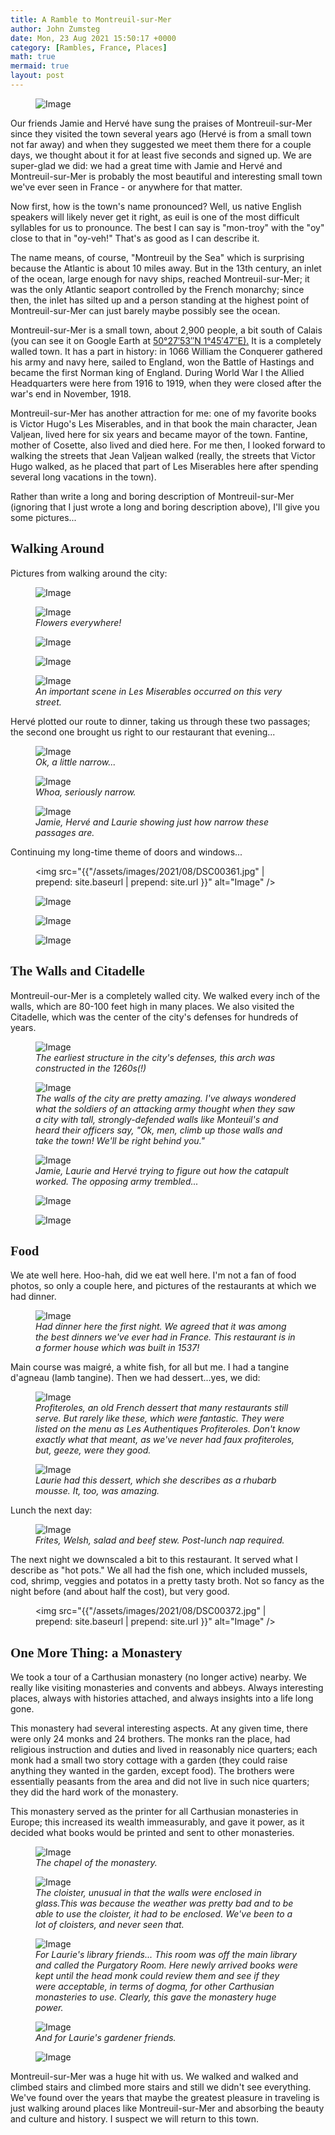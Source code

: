 ```yaml
---
title: A Ramble to Montreuil-sur-Mer
author: John Zumsteg
date: Mon, 23 Aug 2021 15:50:17 +0000
category: [Rambles, France, Places]
math: true
mermaid: true
layout: post
---
```

<figure class = "portrait">
	<img src="{{"/assets/images/2021/08/DSC00273.jpg" | prepend: site.baseurl | prepend: site.url }}" alt="Image" />
	<figcaption></figcaption>
</figure>

Our friends Jamie and Hervé have sung the praises of Montreuil-sur-Mer since they visited the town several years ago (Hervé is from a small town not far away) and when they suggested we meet them there for a couple days, we thought about it for at least five seconds and signed up. We are super-glad we did: we had a great time with Jamie and Hervé and Montreuil-sur-Mer is probably the most beautiful and interesting small town we've ever seen in France - or anywhere for that matter.

Now first, how is the town's name pronounced? Well, us native English speakers will likely&nbsp;never get it right, as euil&nbsp;is one of the most difficult syllables for us to pronounce. The best I can say is "mon-troy" with the "oy" close to that in "oy-veh!" That's as good as I can describe it.

The name means, of course, "Montreuil by the Sea" which is surprising because the Atlantic is about 10 miles away. But in the 13th century, an inlet of the ocean, large enough for navy ships, reached Montreuil-sur-Mer; it was the only Atlantic seaport controlled by the French monarchy; since then, the inlet has silted up and a person standing at the highest point of Montreuil-sur-Mer can just barely maybe possibly see the ocean.

Montreuil-sur-Mer is a small town, about 2,900 people, a bit south of Calais (you can see it on Google Earth at <a class="external text" href="https://geohack.toolforge.org/geohack.php?pagename=Montreuil,_Pas-de-Calais&amp;params=50.4648_N_1.763_E_type:city(1952)_region:FR-HDF"><span class="geo-default"><span class="geo-dms" title="Maps, aerial photos, and other data for this location"><span class="latitude">50°27′53″N</span> <span class="longitude">1°45′47″E).</span></span></span></a> It is a completely walled town. It has a part in history: in 1066 William the Conquerer gathered his army and navy here, sailed to England, won the Battle of Hastings and became the first Norman king of England. During World War I the Allied Headquarters were here from 1916 to 1919, when they were closed after the war's end in November, 1918.

Montreuil-sur-Mer has another attraction for me: one of my favorite books is Victor Hugo's Les Miserables, and in that book the main character, Jean Valjean, lived here for six years and became mayor of the town. Fantine, mother of Cosette, also lived and died here. For me then, I looked forward to walking the streets that Jean Valjean walked (really, the streets that Victor Hugo walked, as he placed that part of Les Miserables here after spending several long vacations in the town).

Rather than write a long and boring description of Montreuil-sur-Mer (ignoring that I just wrote a long and boring description above), I'll give you some pictures...
<h2 style="font-family: verdana;">Walking Around</h2>
Pictures from walking around the city:

<figure class = "portrait">
	<img src="{{"/assets/images/2021/08/DSC00275.jpg" | prepend: site.baseurl | prepend: site.url }}" alt="Image" />
	<figcaption></figcaption>
</figure>



<figure class = "portrait">
	<img src="{{"/assets/images/2021/08/IMG_4508-2.jpg" | prepend: site.baseurl | prepend: site.url }}" alt="Image" />
	<figcaption><em>Flowers everywhere!</em></figcaption>
</figure>



<figure class = "portrait">
	<img src="{{"/assets/images/2021/08/DSC00321.jpg" | prepend: site.baseurl | prepend: site.url }}" alt="Image" />
	<figcaption></figcaption>
</figure>


<figure class = "portrait">
	<img src="{{"/assets/images/2021/08/DSC00299.jpg" | prepend: site.baseurl | prepend: site.url }}" alt="Image" />
	<figcaption></figcaption>
</figure>



<figure class = "landscape">
	<img src="{{"/assets/images/2021/08/DSC00327.jpg" | prepend: site.baseurl | prepend: site.url }}" alt="Image" />
	<figcaption><em>An important scene in Les Miserables occurred on this very street.</em></figcaption>
</figure>



Hervé plotted our route to dinner, taking us through these two passages; the second one brought us right to our restaurant that evening...

<figure class = "landscape">
	<img src="{{"/assets/images/2021/08/DSC00381.jpg" | prepend: site.baseurl | prepend: site.url }}" alt="Image" />
	<figcaption><em>Ok, a little narrow...</em></figcaption>
</figure>



<figure class = "landscape">
	<img src="{{"/assets/images/2021/08/DSC00398.jpg" | prepend: site.baseurl | prepend: site.url }}" alt="Image" />
	<figcaption><em>Whoa, seriously narrow.</em></figcaption>
</figure>



<figure class = "landscape">
	<img src="{{"/assets/images/2021/08/DSC00459.jpg" | prepend: site.baseurl | prepend: site.url }}" alt="Image" />
	<figcaption><em>Jamie, Hervé and Laurie showing just how narrow these passages are.</em></figcaption>
</figure>



Continuing my long-time theme of doors and windows...<figure class = "landscape">
	<img src="{{"/assets/images/2021/08/DSC00361.jpg" | prepend: site.baseurl | prepend: site.url }}" alt="Image" />
	<figcaption></figcaption>
</figure>

 <figure class = "portrait">
	<img src="{{"/assets/images/2021/08/DSC00345.jpg" | prepend: site.baseurl | prepend: site.url }}" alt="Image" />
	<figcaption></figcaption>
</figure>

 <figure class = "landscape">
	<img src="{{"/assets/images/2021/08/DSC00305.jpg" | prepend: site.baseurl | prepend: site.url }}" alt="Image" />
	<figcaption></figcaption>
</figure>

 <figure class = "landscape">
	<img src="{{"/assets/images/2021/08/IMG_4510-2.jpg" | prepend: site.baseurl | prepend: site.url }}" alt="Image" />
	<figcaption></figcaption>
</figure>


<h2 style="font-family: verdana;">The Walls and Citadelle</h2>
Montreuil-our-Mer is a completely walled city. We walked every inch of the walls, which are 80-100 feet high in many places. We also visited the Citadelle, which was the center of the city's defenses for hundreds of years.

<figure class = "landscape">
	<img src="{{"/assets/images/2021/08/DSC00233.jpg" | prepend: site.baseurl | prepend: site.url }}" alt="Image" />
	<figcaption><em>The earliest structure in the city's defenses, this arch was constructed in the 1260s(!)</em></figcaption>
</figure>



<figure class = "landscape">
	<img src="{{"/assets/images/2021/08/DSC00255.jpg" | prepend: site.baseurl | prepend: site.url }}" alt="Image" />
	<figcaption><em>The walls of the city are pretty amazing. I've always wondered what the soldiers of an attacking army thought when they saw a city with tall, strongly-defended walls like Monteuil's and heard their officers say, "Ok, men, climb up those walls and take the town! We'll be right behind you."</em></figcaption>
</figure>



<figure class = "landscape">
	<img src="{{"/assets/images/2021/08/DSC00242.jpg" | prepend: site.baseurl | prepend: site.url }}" alt="Image" />
	<figcaption><em>Jamie, Laurie and Hervé trying to figure out how the catapult worked. The opposing army trembled...</em></figcaption>
</figure>



<figure class = "portrait">
	<img src="{{"/assets/images/2021/08/DSC00257.jpg" | prepend: site.baseurl | prepend: site.url }}" alt="Image" />
	<figcaption></figcaption>
</figure>

<figure class = "portrait">
	<img src="{{"/assets/images/2021/08/DSC00232.jpg" | prepend: site.baseurl | prepend: site.url }}" alt="Image" />
	<figcaption></figcaption>
</figure>


<h2 style="font-family: verdana;">Food</h2>
We ate well here. Hoo-hah, did we eat well here. I'm not a fan of food photos, so only a couple here, and pictures of the restaurants at which we had dinner.

<figure class = "portrait">
	<img src="{{"/assets/images/2021/08/DSC00390.jpg" | prepend: site.baseurl | prepend: site.url }}" alt="Image" />
	<figcaption><em>Had dinner here the first night. We agreed that it was among the best dinners we've ever had in France. This restaurant is in a former house which was built in 1537!</em></figcaption>
</figure>



Main course was&nbsp;maigré, a white fish, for all but me. I had a&nbsp;tangine d'agneau&nbsp;(lamb tangine). Then we had dessert...yes, we did:

<figure class = "portrait">
	<img src="{{"/assets/images/2021/08/IMG_0649-2.jpg" | prepend: site.baseurl | prepend: site.url }}" alt="Image" />
	<figcaption><em>Profiteroles, an old French dessert that many restaurants still serve. But rarely like these, which were fantastic. They were listed on the menu as Les Authentiques Profiteroles. Don't know exactly what that meant, as we've never had&nbsp;faux profiteroles, but, geeze, were they good.</em></figcaption>
</figure>



<figure class = "landscape">
	<img src="{{"/assets/images/2021/08/IMG_0648-2.jpg" | prepend: site.baseurl | prepend: site.url }}" alt="Image" />
	<figcaption><em>Laurie had this dessert, which she describes as a rhubarb mousse. It, too, was amazing.</em></figcaption>
</figure>



Lunch the next day:

<figure class = "portrait">
	<img src="{{"/assets/images/2021/08/IMG_4505.jpg" | prepend: site.baseurl | prepend: site.url }}" alt="Image" />
	<figcaption><em>Frites, Welsh, salad and beef stew. Post-lunch nap required.</em></figcaption>
</figure>



The next night we downscaled a bit to this restaurant. It served what I describe as "hot pots." We all had the fish one, which included mussels, cod, shrimp, veggies and potatos in a pretty tasty broth. Not so fancy as the night before (and about half the cost), but very good.<figure class = "portrait">
	<img src="{{"/assets/images/2021/08/DSC00372.jpg" | prepend: site.baseurl | prepend: site.url }}" alt="Image" />
	<figcaption></figcaption>
</figure>


<h2 style="font-family: verdana;">One More Thing: a Monastery</h2>
We took a tour of a Carthusian monastery (no longer active) nearby. We really like visiting monasteries and convents and abbeys. Always interesting places, always with histories attached, and always insights into a life long gone.

This monastery had several interesting aspects. At any given time, there were only 24 monks and 24 brothers. The monks ran the place, had religious instruction and duties and lived in reasonably nice quarters; each monk had a small two story cottage with a garden (they could raise anything they wanted in the garden, except food). The brothers were essentially peasants from the area and did not live in such nice quarters; they did the hard work of the monastery.

This monastery served as the printer for all Carthusian monasteries in Europe; this increased its wealth immeasurably, and gave it power, as it decided what books would be printed and sent to other monasteries.

<figure class = "portrait">
	<img src="{{"/assets/images/2021/08/DSC00289.jpg" | prepend: site.baseurl | prepend: site.url }}" alt="Image" />
	<figcaption><em>The chapel of the monastery.</em></figcaption>
</figure>



<figure class = "landscape">
	<img src="{{"/assets/images/2021/08/DSC00291.jpg" | prepend: site.baseurl | prepend: site.url }}" alt="Image" />
	<figcaption><em>The cloister, unusual in that the walls were enclosed in glass.This was because the weather was pretty bad and to be able to use the cloister, it had to be enclosed. We've been to a lot of cloisters, and never seen that.</em></figcaption>
</figure>



<figure class = "landscape">
	<img src="{{"/assets/images/2021/08/DSC00294.jpg" | prepend: site.baseurl | prepend: site.url }}" alt="Image" />
	<figcaption><em>For Laurie's library friends... This room was off the main library and called the Purgatory Room. Here newly arrived books were kept until the head monk could review them and see if they were acceptable, in terms of dogma, for other Carthusian monasteries to use. Clearly, this gave the monastery huge power.</em></figcaption>
</figure>



<figure class = "landscape">
	<img src="{{"/assets/images/2021/08/IMG_4501.jpg" | prepend: site.baseurl | prepend: site.url }}" alt="Image" />
	<figcaption><em>And for Laurie's gardener friends.</em></figcaption>
</figure>



<figure class = "landscape">
	<img src="{{"/assets/images/2021/08/IMG_4499.jpg" | prepend: site.baseurl | prepend: site.url }}" alt="Image" />
	<figcaption></figcaption>
</figure>



Montreuil-sur-Mer was a huge hit with us. We walked and walked and climbed stairs and climbed more stairs and still we didn't see everything. We've found over the years that maybe the greatest pleasure in traveling is just walking around places like Montreuil-sur-Mer and absorbing the beauty and culture and history. I suspect we will return to this town.
